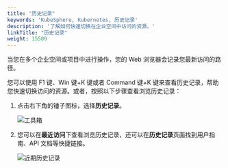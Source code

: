 ```yaml
---
title: "历史记录"
keywords: 'KubeSphere, Kubernetes, 历史记录'
description: '了解如何快速切换在企业空间中访问的资源。'
linkTitle: "历史记录"
weight: 15500
---
```


当您在多个企业空间或项目中进行操作，您的 Web 浏览器会记录您最新访问的路径。

您可以使用 F1 键、Win 键+K 键或者 Command 键+K 键来查看历史记录，帮助您快速切换访问的资源。或者，按照以下步骤查看浏览历史记录：

1. 点击右下角的锤子图标，选择**历史记录**。

   ![工具箱](/images/docs/zh-cn/toolbox/history/toolbox.PNG)

2. 您可以在**最近访问**下查看浏览历史记录，还可以在**历史记录**页面找到用户指南、API 文档等快捷链接。

   ![近期历史记录](/images/docs/zh-cn/toolbox/history/recent-history.PNG)